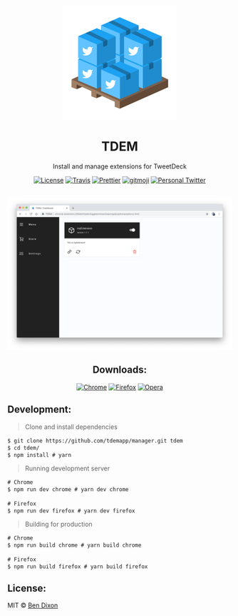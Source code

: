 <div align='center'>

  <a href='https://github.com/tdemapp/manager/releases'>
    <img alt='TweetDeck Extension Manager' width='256px' src='https://raw.githubusercontent.com/tdemapp/assets/master/icon-1024.png' />
  </a>

  <h1> TDEM </h1>
  <p> Install and manage extensions for TweetDeck </p>

  [![License](https://img.shields.io/badge/license-mit-blue.svg?longCache=true&style=for-the-badge)](https://github.com/tdemapp/manager/blob/webpack/LICENSE) 
  [![Travis](https://img.shields.io/travis/tdemapp/manager/webpack.svg?style=for-the-badge)](https://travis-ci.org/tdemapp/manager) 
  [![Prettier](https://img.shields.io/badge/code--style-%20prettier-c596c7.svg?longCache=true&style=for-the-badge)](https://prettier.io/) 
  [![gitmoji](https://img.shields.io/badge/gitmoji-%20%F0%9F%98%9C%20%F0%9F%98%8D-FFDD67.svg?longCache=true&style=for-the-badge)](https://gitmoji.carloscuesta.me/) 
  [![Personal Twitter](https://img.shields.io/badge/-@nurodev-03A9F4.svg?logo=twitter&logoColor=white&longCache=true&style=for-the-badge)](https://twitter.com/nurodev)

  <br />
</div>

<img alt='Screenshot' src='./screenshot.png' />

<div align='center'>

  ## Downloads:
  
  [![Chrome](https://img.shields.io/badge/-Chrome-03A9F4.svg?logo=Google-Chrome&logoColor=white&longCache=true&style=for-the-badge)](https://tdem.app)
  [![Firefox](https://img.shields.io/badge/-Firefox-F57C00.svg?logo=Mozilla-Firefox&logoColor=white&longCache=true&style=for-the-badge)](https://tdem.app)
  [![Opera](https://img.shields.io/badge/-Opera-f44336.svg?logo=Opera&logoColor=white&longCache=true&style=for-the-badge)](https://tdem.app)

</div>

## Development:

> Clone and install dependencies
```shell
$ git clone https://github.com/tdemapp/manager.git tdem
$ cd tdem/
$ npm install # yarn
```

> Running development server
```shell
# Chrome
$ npm run dev chrome # yarn dev chrome

# Firefox
$ npm run dev firefox # yarn dev firefox
```

> Building for production
```shell
# Chrome
$ npm run build chrome # yarn build chrome

# Firefox
$ npm run build firefox # yarn build firefox
```

## License:

MIT © [Ben Dixon](https://github.com/tdemapp/manager/blob/webpack/LICENSE)
